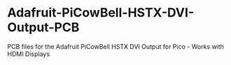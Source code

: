 # Adafruit-PiCowBell-HSTX-DVI-Output-PCB
PCB files for the Adafruit PiCowBell HSTX DVI Output for Pico - Works with HDMI Displays
